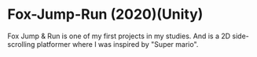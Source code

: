 # Fox-Jump-Run (2020)(Unity)

Fox Jump & Run is one of my first projects in my studies. And is a 2D side-scrolling platformer where I was inspired by "Super mario".
